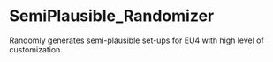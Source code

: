 # SemiPlausible_Randomizer
Randomly generates semi-plausible set-ups for EU4 with high level of customization.
